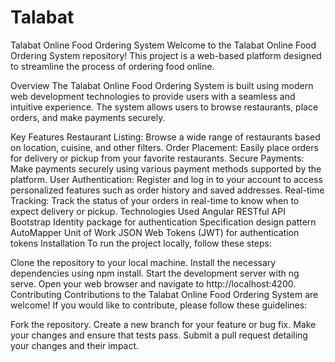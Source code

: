 # Talabat
Talabat Online Food Ordering System
Welcome to the Talabat Online Food Ordering System repository! This project is a web-based platform designed to streamline the process of ordering food online.

Overview
The Talabat Online Food Ordering System is built using modern web development technologies to provide users with a seamless and intuitive experience. The system allows users to browse restaurants, place orders, and make payments securely.

Key Features
Restaurant Listing: Browse a wide range of restaurants based on location, cuisine, and other filters.
Order Placement: Easily place orders for delivery or pickup from your favorite restaurants.
Secure Payments: Make payments securely using various payment methods supported by the platform.
User Authentication: Register and log in to your account to access personalized features such as order history and saved addresses.
Real-time Tracking: Track the status of your orders in real-time to know when to expect delivery or pickup.
Technologies Used
Angular
RESTful API
Bootstrap
Identity package for authentication
Specification design pattern
AutoMapper
Unit of Work
JSON Web Tokens (JWT) for authentication tokens
Installation
To run the project locally, follow these steps:

Clone the repository to your local machine.
Install the necessary dependencies using npm install.
Start the development server with ng serve.
Open your web browser and navigate to http://localhost:4200.
Contributing
Contributions to the Talabat Online Food Ordering System are welcome! If you would like to contribute, please follow these guidelines:

Fork the repository.
Create a new branch for your feature or bug fix.
Make your changes and ensure that tests pass.
Submit a pull request detailing your changes and their impact.
